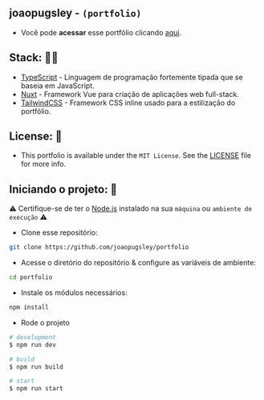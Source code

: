 ## joaopugsley - `(portfolio)`
- Você pode **acessar** esse portfólio clicando <a href="https://joaopugsley.dev">aqui</a>.

## Stack: 👨‍💻
- <a href="https://www.typescriptlang.org/">TypeScript</a> - Linguagem de programação fortemente tipada que se baseia em JavaScript.
- <a href="https://nuxt.com/">Nuxt</a> - Framework Vue para criação de aplicações web full-stack.
- <a href="https://tailwindcss.com/">TailwindCSS</a> - Framework CSS inline usado para a estilização do portfólio.

## License: 📃
- This portfolio is available under the ``MIT License``. See the <a href="https://github.com/joaopugsley/portfolio/blob/main/LICENSE">LICENSE</a> file for more info.

## Iniciando o projeto: 🔧
⚠ Certifique-se de ter o <a href="https://nodejs.org/">Node.js</a> instalado na sua `máquina` ou `ambiente de execução` ⚠
- Clone esse repositório:
```bash
git clone https://github.com/joaopugsley/portfolio
```
- Acesse o diretório do repositório & configure as variáveis de ambiente:
```bash
cd portfolio
```
- Instale os módulos necessários:
```bash
npm install
```
- Rode o projeto
```bash
# development
$ npm run dev

# build
$ npm run build

# start
$ npm run start
```